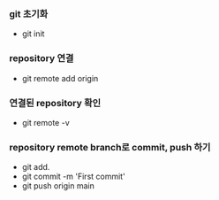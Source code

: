 ### git 초기화
- git init

### repository 연결
- git remote add origin <remote-path>

### 연결된 repository 확인
- git remote -v

### repository remote branch로 commit, push 하기
- git add.
- git commit -m 'First commit'
- git push origin main
